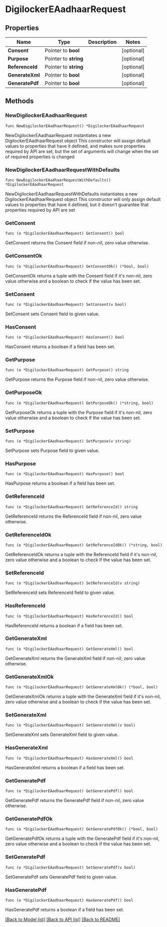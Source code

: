 # DigilockerEAadhaarRequest

## Properties

Name | Type | Description | Notes
------------ | ------------- | ------------- | -------------
**Consent** | Pointer to **bool** |  | [optional] 
**Purpose** | Pointer to **string** |  | [optional] 
**ReferenceId** | Pointer to **string** |  | [optional] 
**GenerateXml** | Pointer to **bool** |  | [optional] 
**GeneratePdf** | Pointer to **bool** |  | [optional] 

## Methods

### NewDigilockerEAadhaarRequest

`func NewDigilockerEAadhaarRequest() *DigilockerEAadhaarRequest`

NewDigilockerEAadhaarRequest instantiates a new DigilockerEAadhaarRequest object
This constructor will assign default values to properties that have it defined,
and makes sure properties required by API are set, but the set of arguments
will change when the set of required properties is changed

### NewDigilockerEAadhaarRequestWithDefaults

`func NewDigilockerEAadhaarRequestWithDefaults() *DigilockerEAadhaarRequest`

NewDigilockerEAadhaarRequestWithDefaults instantiates a new DigilockerEAadhaarRequest object
This constructor will only assign default values to properties that have it defined,
but it doesn't guarantee that properties required by API are set

### GetConsent

`func (o *DigilockerEAadhaarRequest) GetConsent() bool`

GetConsent returns the Consent field if non-nil, zero value otherwise.

### GetConsentOk

`func (o *DigilockerEAadhaarRequest) GetConsentOk() (*bool, bool)`

GetConsentOk returns a tuple with the Consent field if it's non-nil, zero value otherwise
and a boolean to check if the value has been set.

### SetConsent

`func (o *DigilockerEAadhaarRequest) SetConsent(v bool)`

SetConsent sets Consent field to given value.

### HasConsent

`func (o *DigilockerEAadhaarRequest) HasConsent() bool`

HasConsent returns a boolean if a field has been set.

### GetPurpose

`func (o *DigilockerEAadhaarRequest) GetPurpose() string`

GetPurpose returns the Purpose field if non-nil, zero value otherwise.

### GetPurposeOk

`func (o *DigilockerEAadhaarRequest) GetPurposeOk() (*string, bool)`

GetPurposeOk returns a tuple with the Purpose field if it's non-nil, zero value otherwise
and a boolean to check if the value has been set.

### SetPurpose

`func (o *DigilockerEAadhaarRequest) SetPurpose(v string)`

SetPurpose sets Purpose field to given value.

### HasPurpose

`func (o *DigilockerEAadhaarRequest) HasPurpose() bool`

HasPurpose returns a boolean if a field has been set.

### GetReferenceId

`func (o *DigilockerEAadhaarRequest) GetReferenceId() string`

GetReferenceId returns the ReferenceId field if non-nil, zero value otherwise.

### GetReferenceIdOk

`func (o *DigilockerEAadhaarRequest) GetReferenceIdOk() (*string, bool)`

GetReferenceIdOk returns a tuple with the ReferenceId field if it's non-nil, zero value otherwise
and a boolean to check if the value has been set.

### SetReferenceId

`func (o *DigilockerEAadhaarRequest) SetReferenceId(v string)`

SetReferenceId sets ReferenceId field to given value.

### HasReferenceId

`func (o *DigilockerEAadhaarRequest) HasReferenceId() bool`

HasReferenceId returns a boolean if a field has been set.

### GetGenerateXml

`func (o *DigilockerEAadhaarRequest) GetGenerateXml() bool`

GetGenerateXml returns the GenerateXml field if non-nil, zero value otherwise.

### GetGenerateXmlOk

`func (o *DigilockerEAadhaarRequest) GetGenerateXmlOk() (*bool, bool)`

GetGenerateXmlOk returns a tuple with the GenerateXml field if it's non-nil, zero value otherwise
and a boolean to check if the value has been set.

### SetGenerateXml

`func (o *DigilockerEAadhaarRequest) SetGenerateXml(v bool)`

SetGenerateXml sets GenerateXml field to given value.

### HasGenerateXml

`func (o *DigilockerEAadhaarRequest) HasGenerateXml() bool`

HasGenerateXml returns a boolean if a field has been set.

### GetGeneratePdf

`func (o *DigilockerEAadhaarRequest) GetGeneratePdf() bool`

GetGeneratePdf returns the GeneratePdf field if non-nil, zero value otherwise.

### GetGeneratePdfOk

`func (o *DigilockerEAadhaarRequest) GetGeneratePdfOk() (*bool, bool)`

GetGeneratePdfOk returns a tuple with the GeneratePdf field if it's non-nil, zero value otherwise
and a boolean to check if the value has been set.

### SetGeneratePdf

`func (o *DigilockerEAadhaarRequest) SetGeneratePdf(v bool)`

SetGeneratePdf sets GeneratePdf field to given value.

### HasGeneratePdf

`func (o *DigilockerEAadhaarRequest) HasGeneratePdf() bool`

HasGeneratePdf returns a boolean if a field has been set.


[[Back to Model list]](../README.md#documentation-for-models) [[Back to API list]](../README.md#documentation-for-api-endpoints) [[Back to README]](../README.md)


